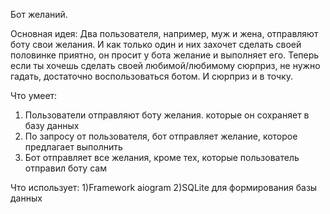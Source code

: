 Бот желаний.

Основная идея: 
  Два пользователя, например, муж и жена, отправляют боту свои желания. 
  И как только один и них захочет сделать своей половинке приятно, он просит у бота желание и выполняет его.
  Теперь если ты хочешь сделать своей любимой/любимому сюрприз, не нужно гадать, достаточно воспользоваться ботом.
  И сюрприз и в точку.

Что умеет:
  1) Пользователи отправляют боту желания. которые он сохраняет в базу данных
  2) По запросу от пользователя, бот отправляет желание, которое предлагает выполнить
  3) Бот отправляет все желания, кроме тех, которые пользователь отправил боту сам
  
Что использует:
  1)Framework aiogram
  2)SQLite для формирования базы данных
